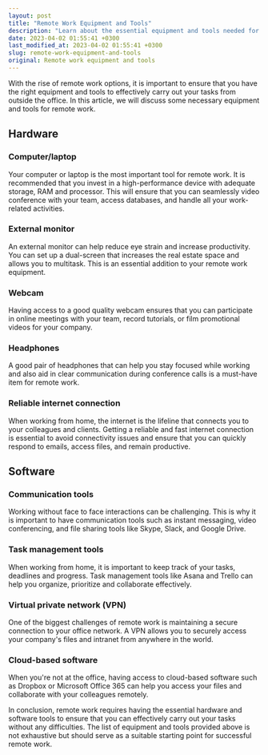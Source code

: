 ```yaml
---
layout: post
title: "Remote Work Equipment and Tools"
description: "Learn about the essential equipment and tools needed for successful remote work"
date: 2023-04-02 01:55:41 +0300
last_modified_at: 2023-04-02 01:55:41 +0300
slug: remote-work-equipment-and-tools
original: Remote work equipment and tools
---
```

With the rise of remote work options, it is important to ensure that you have the right equipment and tools to effectively carry out your tasks from outside the office. In this article, we will discuss some necessary equipment and tools for remote work.

## Hardware

### Computer/laptop

Your computer or laptop is the most important tool for remote work. It is recommended that you invest in a high-performance device with adequate storage, RAM and processor. This will ensure that you can seamlessly video conference with your team, access databases, and handle all your work-related activities.

### External monitor

An external monitor can help reduce eye strain and increase productivity. You can set up a dual-screen that increases the real estate space and allows you to multitask. This is an essential addition to your remote work equipment.

### Webcam

Having access to a good quality webcam ensures that you can participate in online meetings with your team, record tutorials, or film promotional videos for your company.

### Headphones

A good pair of headphones that can help you stay focused while working and also aid in clear communication during conference calls is a must-have item for remote work.

### Reliable internet connection

When working from home, the internet is the lifeline that connects you to your colleagues and clients. Getting a reliable and fast internet connection is essential to avoid connectivity issues and ensure that you can quickly respond to emails, access files, and remain productive.

## Software

### Communication tools

Working without face to face interactions can be challenging. This is why it is important to have communication tools such as instant messaging, video conferencing, and file sharing tools like Skype, Slack, and Google Drive.

### Task management tools

When working from home, it is important to keep track of your tasks, deadlines and progress. Task management tools like Asana and Trello can help you organize, prioritize and collaborate effectively.

### Virtual private network (VPN)

One of the biggest challenges of remote work is maintaining a secure connection to your office network. A VPN allows you to securely access your company's files and intranet from anywhere in the world.

### Cloud-based software

When you're not at the office, having access to cloud-based software such as Dropbox or Microsoft Office 365 can help you access your files and collaborate with your colleagues remotely.

In conclusion, remote work requires having the essential hardware and software tools to ensure that you can effectively carry out your tasks without any difficulties. The list of equipment and tools provided above is not exhaustive but should serve as a suitable starting point for successful remote work.